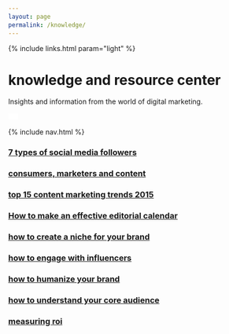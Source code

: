 ```yaml
---
layout: page
permalink: /knowledge/
---
```

<!-- hero -->
<div id="hero" class="hero hero__knowledge">
  <div class="container">
    <div class="row header-trans">
      {% include links.html param="light" %}
    </div>
    <div class="hero-content tac">
      <h1 class="hd-1">knowledge and resource center</h1>
      <p class="summary">Insights and information from the world of digital marketing.</p>
    </div>
  </div>
  <div class="skip tac">
    <a href="#content"><img src="/img/i-arrow.png" alt=""></a>
  </div>
</div>
<!-- /hero -->

{% include nav.html %}


<div id="knowledge" class="mt">
  <div class="container">
    <div class="row mb">
      <div class="col-md-6">
        <a href="/knowledge/7-types-of-social-media-followers.html">
          <div class="article tac" style="background-image:url('/img/articles/7-types-of-social-media-followers.jpg');">
            <h3>7 types of social media followers</h3>
          </div>
        </a>
      </div>
      <div class="col-md-6">
        <a href="/knowledge/consumers-marketers-and-content.html">
          <div class="article tac" style="background-image:url('/img/articles/consumers-marketers-and-content.jpg');">
            <h3>consumers, marketers and content</h3>
          </div>
        </a>
      </div>
    </div>
    <div class="row mb">
      <div class="col-md-4">
        <a href="/knowledge/top-15-content-marketing-trends-2015.html">
          <div class="article article-sm tac" style="background-image:url('/img/articles/top-15-content-marketing-trends-2015.jpg');">
            <h3>top 15 content marketing trends 2015</h3>
          </div>
        </a>
      </div>
      <div class="col-md-4">
        <a href="/knowledge/editorial-calendar.html">
          <div class="article article-sm tac" style="background-image:url('/img/articles/editorial-calendar.jpg');">
            <h3>How to make an effective editorial calendar</h3>
          </div>
        </a>
      </div>
      <div class="col-md-4">
        <a href="/knowledge/how-to-create-a-niche-for-your-brand.html">
          <div class="article article-sm tac" style="background-image:url('/img/articles/how-to-create-a-niche-for-your-brand.jpg');">
            <h3>how to create a niche for your brand</h3>
          </div>
        </a>
      </div>
    </div>
    <div class="row mb">
      <div class="col-md-6">
        <a href="/knowledge/how-to-engage-with-influencers.html">
          <div class="article tac" style="background-image:url('/img/articles/how-to-engage-with-influencers.jpg');">
            <h3>how to engage with influencers</h3>
          </div>
        </a>
      </div>
      <div class="col-md-6">
        <a href="/knowledge/how-to-humanize-your-brand.html">
          <div class="article tac" style="background-image:url('/img/articles/how-to-humanize-your-brand.jpg');">
            <h3>how to humanize your brand</h3>
          </div>
        </a>
      </div>
    </div>
    <div class="row mb">
      <div class="col-md-4">
        <a href="article/how-to-understand-your-core-audience.html">
          <div class="article article-sm tac" style="background-image:url('/img/articles/how-to-understand-your-core-audience.jpg');">
            <h3>how to understand your core audience</h3>
          </div>
        </a>
      </div>
      <div class="col-md-4">
        <a href="/knowledge/measuring-roi.html">
          <div class="article article-sm tac" style="background-image:url('/img/articles/measuring-roi.jpg');">
            <h3>measuring roi</h3>
          </div>
        </a>
      </div>
    </div>
  </div>
</div>